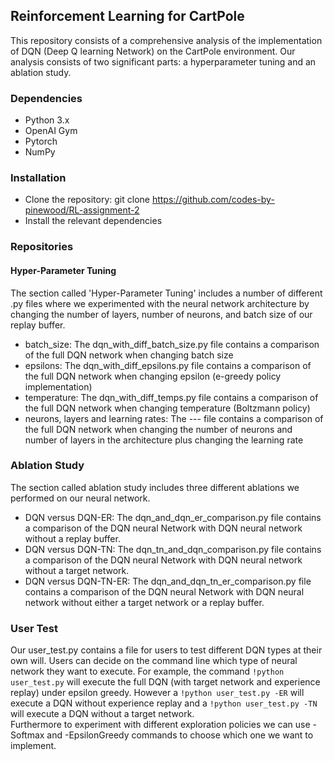 ## Reinforcement Learning for CartPole
This repository consists of a comprehensive analysis of the implementation of DQN (Deep Q learning Network) on the CartPole environment. Our analysis consists of two significant parts: a hyperparameter tuning and an ablation study. 


### Dependencies
- Python 3.x
- OpenAI Gym
- Pytorch 
- NumPy


### Installation
- Clone the repository: git clone https://github.com/codes-by-pinewood/RL-assignment-2
- Install the relevant dependencies


### Repositories
#### Hyper-Parameter Tuning 
The section called 'Hyper-Parameter Tuning' includes a number of different .py files where we experimented with the neural network architecture by changing the number of layers, number of neurons, and batch size of our replay buffer.
- batch_size: The dqn_with_diff_batch_size.py file contains a comparison of the full DQN network when changing batch size
- epsilons: The dqn_with_diff_epsilons.py file contains a comparison of the full DQN network when changing epsilon (e-greedy policy implementation)
- temperature: The dqn_with_diff_temps.py file contains a comparison of the full DQN network when changing temperature (Boltzmann policy)
- neurons, layers and learning rates: The --- file contains a comparison of the full DQN network when changing the number of neurons and number of layers in the architecture plus changing the learning rate 


### Ablation Study 
The section called ablation study includes three different ablations we performed on our neural network. 
- DQN versus DQN-ER: The dqn_and_dqn_er_comparison.py file contains a comparison of the DQN neural Network with DQN neural network without a replay buffer.
- DQN versus DQN-TN: The dqn_tn_and_dqn_comparison.py file contains a comparison of the DQN neural Network with DQN neural network without a target network.
- DQN versus DQN-TN-ER: The dqn_and_dqn_tn_er_comparison.py file contains a comparison of the DQN neural Network with DQN neural network without either a target network or a replay buffer.


### User Test
Our user_test.py contains a file for users to test different DQN types at their own will. Users can decide on the command line which type of neural network they want to execute. For example, the command ```!python user_test.py``` will execute the full DQN (with target network and experience replay) under epsilon greedy. However a ```!python user_test.py -ER``` will execute a DQN without experience replay and a ```!python user_test.py -TN``` will execute a DQN without a target network.  
Furthermore to experiment with different exploration policies we can use -Softmax and -EpsilonGreedy commands to choose which one we want to implement.
